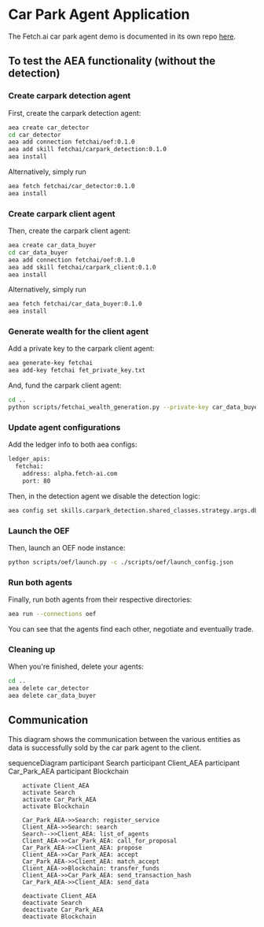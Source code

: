 # Car Park Agent Application

The Fetch.ai car park agent demo is documented in its own repo [here](https://github.com/fetchai/carpark_agent).


## To test the AEA functionality (without the detection)


### Create carpark detection agent

First, create the carpark detection agent:
``` bash
aea create car_detector
cd car_detector
aea add connection fetchai/oef:0.1.0
aea add skill fetchai/carpark_detection:0.1.0
aea install
```

Alternatively, simply run
``` bash
aea fetch fetchai/car_detector:0.1.0
aea install
```

### Create carpark client agent

Then, create the carpark client agent:
``` bash
aea create car_data_buyer
cd car_data_buyer
aea add connection fetchai/oef:0.1.0
aea add skill fetchai/carpark_client:0.1.0
aea install
```

Alternatively, simply run
``` bash
aea fetch fetchai/car_data_buyer:0.1.0
aea install
```

### Generate wealth for the client agent

Add a private key to the carpark client agent:
``` bash
aea generate-key fetchai
aea add-key fetchai fet_private_key.txt
```

And, fund the carpark client agent:
``` bash
cd ..
python scripts/fetchai_wealth_generation.py --private-key car_data_buyer/fet_private_key.txt --amount 10000000000 --addr alpha.fetch-ai.com --port 80
```

### Update agent configurations

Add the ledger info to both aea configs:
``` bash
ledger_apis:
  fetchai:
    address: alpha.fetch-ai.com
    port: 80
```

Then, in the detection agent we disable the detection logic:
``` bash
aea config set skills.carpark_detection.shared_classes.strategy.args.db_is_rel_to_cwd false
```

### Launch the OEF

Then, launch an OEF node instance:
``` bash
python scripts/oef/launch.py -c ./scripts/oef/launch_config.json
```

### Run both agents

Finally, run both agents from their respective directories:
``` bash
aea run --connections oef
```

You can see that the agents find each other, negotiate and eventually trade.

### Cleaning up

When you're finished, delete your agents:
``` bash
cd ..
aea delete car_detector
aea delete car_data_buyer
```

## Communication
This diagram shows the communication between the various entities as data is successfully sold by the car park agent to the client. 

<div class="mermaid">
    sequenceDiagram
        participant Search
        participant Client_AEA
        participant Car_Park_AEA
        participant Blockchain
    
        activate Client_AEA
        activate Search
        activate Car_Park_AEA
        activate Blockchain
        
        Car_Park_AEA->>Search: register_service
        Client_AEA->>Search: search
        Search-->>Client_AEA: list_of_agents
        Client_AEA->>Car_Park_AEA: call_for_proposal
        Car_Park_AEA->>Client_AEA: propose
        Client_AEA->>Car_Park_AEA: accept
        Car_Park_AEA->>Client_AEA: match_accept
        Client_AEA->>Blockchain: transfer_funds
        Client_AEA->>Car_Park_AEA: send_transaction_hash
        Car_Park_AEA->>Client_AEA: send_data
        
        deactivate Client_AEA
        deactivate Search
        deactivate Car_Park_AEA
        deactivate Blockchain
</div>

<br />



